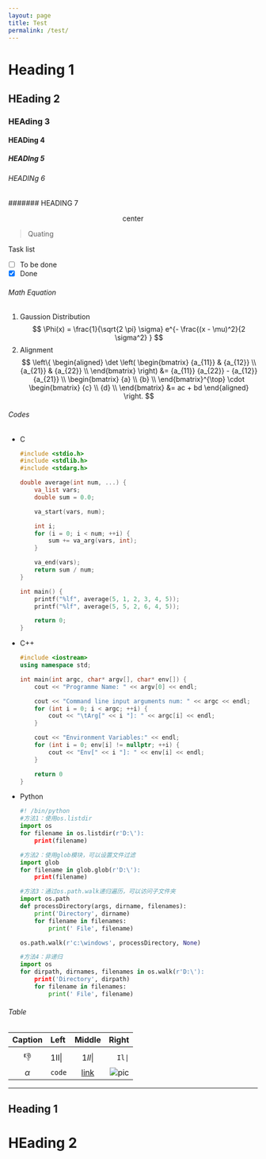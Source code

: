 ```yaml
---
layout: page
title: Test
permalink: /test/
---
```


# Heading 1
## HEading 2
### HEAding 3
#### HEADing 4
##### HEADIng 5
###### HEADINg 6
####### HEADING 7

<center> center </center>

> Quating

Task list
- [ ] To be done
- [x] Done

###### Math Equation

1. Gaussion Distribution
   $$ \Phi(x) = \frac{1}{\sqrt{2 \pi} \sigma} e^{- \frac{(x - \mu)^2}{2 \sigma^2} } $$
2. Alignment
   $$
   \left\{
        \begin{aligned}
            \det \left(
                \begin{bmatrix}
                    {a_{11}} & {a_{12}} \\
                    {a_{21}} & {a_{22}} \\
                \end{bmatrix}
            \right) &= {a_{11}} {a_{22}} - {a_{12}} {a_{21}} \\
            \begin{bmatrix}
                {a} \\
                {b} \\
            \end{bmatrix}^{\top} \cdot 
            \begin{bmatrix}
                {c} \\
                {d} \\
            \end{bmatrix} &= ac + bd
        \end{aligned}
    \right.
   $$


###### Codes
+ C
    ```C { .line-numbers }
    #include <stdio.h>
    #include <stdlib.h>
    #include <stdarg.h>

    double average(int num, ...) {
        va_list vars;
        double sum = 0.0;

        va_start(vars, num);

        int i;
        for (i = 0; i < num; ++i) {
            sum += va_arg(vars, int);
        }

        va_end(vars);
        return sum / num;
    }

    int main() {
        printf("%lf", average(5, 1, 2, 3, 4, 5));
        printf("%lf", average(5, 5, 2, 6, 4, 5));

        return 0;
    }
    ```
+ C++
    ```C++
    #include <iostream>
    using namespace std;

    int main(int argc, char* argv[], char* env[]) {
        cout << "Programme Name: " << argv[0] << endl;

        cout << "Command line input arguments num: " << argc << endl;
        for (int i = 0; i < argc; ++i) {
            cout << "\tArg[" << i "]: " << argc[i] << endl;
        }

        cout << "Environment Variables:" << endl;
        for (int i = 0; env[i] != nullptr; ++i) {
            cout << "Env[" << i "]: " << env[i] << endl;
        }

        return 0
    }
    ```
+ Python
    ```Python
    #! /bin/python
    #方法1：使用os.listdir
    import os
    for filename in os.listdir(r'D:\'):
        print(filename)
    
    #方法2：使用glob模块，可以设置文件过滤
    import glob
    for filename in glob.glob(r'D:\'):
        print(filename)
    
    #方法3：通过os.path.walk递归遍历，可以访问子文件夹
    import os.path
    def processDirectory(args, dirname, filenames):
        print('Directory', dirname)
        for filename in filenames:
            print(' File', filename)
    
    os.path.walk(r'c:\windows', processDirectory, None)
    
    #方法4：非递归
    import os
    for dirpath, dirnames, filenames in os.walk(r'D:\'):
        print('Directory', dirpath)
        for filename in filenames:
            print(' File', filename)
    ```

###### Table

| Caption | Left | Middle | Right |
|:-:|:--------|:-----:|-----:|
|||
| :-1: |1Il\|       |   $1Il\|$   |    `Il\|` |
|$\alpha$|`code`|[link](https://markdown.com.cn/basic-syntax/)|![pic](https://markdown.com.cn/hero.png)|

---

Heading 1
---


HEading 2
===

